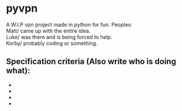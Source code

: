 # pyvpn
A W.I.P vpn project made in python for fun.
Peoples:  
Matt/ came up with the entire idea.  
Luke/ was there and is being forced to help.  
Korby/ probably coding or something.  
  
Specification criteria (Also write who is doing what): 
-
-
-
-
-
